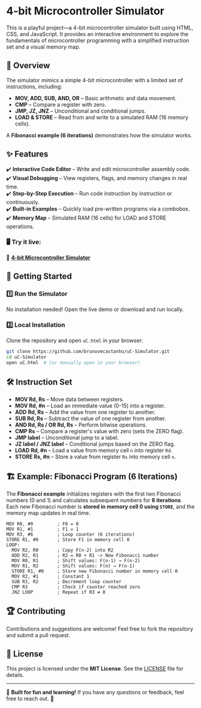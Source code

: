 # 4-bit Microcontroller Simulator

This is a playful project—a 4-bit microcontroller simulator built using HTML, CSS, and JavaScript. It provides an interactive environment to explore the fundamentals of microcontroller programming with a simplified instruction set and a visual memory map.

## 🔹 Overview

The simulator mimics a simple 4-bit microcontroller with a limited set of instructions, including:
- **MOV, ADD, SUB, AND, OR** – Basic arithmetic and data movement.
- **CMP** – Compare a register with zero.
- **JMP, JZ, JNZ** – Unconditional and conditional jumps.
- **LOAD & STORE** – Read from and write to a simulated RAM (16 memory cells).

A **Fibonacci example (6 iterations)** demonstrates how the simulator works.

## ✨ Features

✔️ **Interactive Code Editor** – Write and edit microcontroller assembly code.  
✔️ **Visual Debugging** – View registers, flags, and memory changes in real time.  
✔️ **Step-by-Step Execution** – Run code instruction by instruction or continuously.  
✔️ **Built-in Examples** – Quickly load pre-written programs via a combobox.  
✔️ **Memory Map** – Simulated RAM (16 cells) for LOAD and STORE operations.  

### 🖥️ Try it live:  
🔗 [**4-bit Microcontroller Simulator**](https://brunovmcastanho.github.io/uC-Simulator/uC.html)

## 🚀 Getting Started

### 1️⃣ Run the Simulator  
No installation needed! Open the live demo or download and run locally.

### 2️⃣ Local Installation  
Clone the repository and open `uC.html` in your browser:

```bash
git clone https://github.com/brunovmcastanho/uC-Simulator.git
cd uC-Simulator
open uC.html  # (or manually open in your browser)
```

## 🛠️ Instruction Set

- **MOV Rd, Rs** – Move data between registers.  
- **MOV Rd, #n** – Load an immediate value (0-15) into a register.  
- **ADD Rd, Rs** – Add the value from one register to another.  
- **SUB Rd, Rs** – Subtract the value of one register from another.  
- **AND Rd, Rs / OR Rd, Rs** – Perform bitwise operations.  
- **CMP Rs** – Compare a register's value with zero (sets the ZERO flag).  
- **JMP label** – Unconditional jump to a label.  
- **JZ label / JNZ label** – Conditional jumps based on the ZERO flag.  
- **LOAD Rd, #n** – Load a value from memory cell `n` into register `Rd`.  
- **STORE Rs, #n** – Store a value from register `Rs` into memory cell `n`.  

## 🏗️ Example: Fibonacci Program (6 Iterations)

The **Fibonacci example** initializes registers with the first two Fibonacci numbers (0 and 1) and calculates subsequent numbers for **6 iterations**.  
Each new Fibonacci number is **stored in memory cell 0 using `STORE`**, and the memory map updates in real time.

```assembly
MOV R0, #0         ; F0 = 0
MOV R1, #1         ; F1 = 1
MOV R3, #6         ; Loop counter (6 iterations)
STORE R1, #0       ; Store F1 in memory cell 0
LOOP:
  MOV R2, R0       ; Copy F(n-2) into R2
  ADD R2, R1       ; R2 = R0 + R1 -> New Fibonacci number
  MOV R0, R1       ; Shift values: F(n-1) → F(n-2)
  MOV R1, R2       ; Shift values: F(n) → F(n-1)
  STORE R1, #0     ; Store new Fibonacci number in memory cell 0
  MOV R2, #1       ; Constant 1
  SUB R3, R2       ; Decrement loop counter
  CMP R3           ; Check if counter reached zero
  JNZ LOOP         ; Repeat if R3 ≠ 0
```

## 🏆 Contributing

Contributions and suggestions are welcome! Feel free to fork the repository and submit a pull request.  

## 📜 License

This project is licensed under the **MIT License**. See the [LICENSE](LICENSE) file for details.

---

🎯 **Built for fun and learning!** If you have any questions or feedback, feel free to reach out. 🚀  


